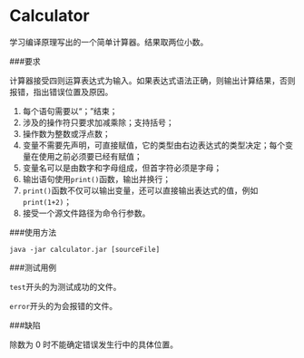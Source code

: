 # Calculator
学习编译原理写出的一个简单计算器。结果取两位小数。

###要求

计算器接受四则运算表达式为输入。如果表达式语法正确，则输出计算结果，否则报错，指出错误位置及原因。1. 每个语句需要以“；”结束；2. 涉及的操作符只要求加减乘除；支持括号；3. 操作数为整数或浮点数；4. 变量不需要先声明，可直接赋值，它的类型由右边表达式的类型决定；每个变量在使用之前必须要已经有赋值；5. 变量名可以是由数字和字母组成，但首字符必须是字母； 6. 输出语句使用`print()`函数，输出并换行；7. `print()`函数不仅可以输出变量，还可以直接输出表达式的值，例如`print(1+2)`；8. 接受一个源文件路径为命令行参数。

###使用方法

`java -jar calculator.jar [sourceFile]`
###测试用例`test`开头的为测试成功的文件。
`error`开头的为会报错的文件。###缺陷
除数为 0 时不能确定错误发生行中的具体位置。